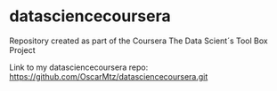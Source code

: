 datasciencecoursera
===================

Repository created as part of the Coursera The Data Scient´s Tool Box Project

Link to my datasciencecoursera repo:
https://github.com/OscarMtz/datasciencecoursera.git
